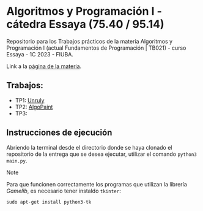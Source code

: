 # Algoritmos y Programación I - cátedra Essaya (75.40 / 95.14)

Repositorio para los Trabajos prácticos de la materia Algoritmos y Programación I (actual Fundamentos de Programación | TB021) - curso Essaya - 1C 2023 - FIUBA.

Link a la [página de la materia](https://algoritmos1rw.ddns.net/).

## Trabajos:

- TP1: [Unruly](TP1-Unruly/README.md)
- TP2: [AlgoPaint](TP2-AlgoPaint/README.md)
- TP3:

## Instrucciones de ejecución

Abriendo la terminal desde el directorio donde se haya clonado el repositorio de la entrega que se desea ejecutar, utilizar el comando `python3 main.py`.

> [!NOTE]
> Para que funcionen correctamente los programas que utilizan la librería _Gamelib_, es necesario tener instaldo `tkinter`:
>```
>sudo apt-get install python3-tk
>```